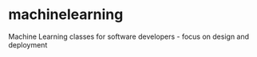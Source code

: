 # machinelearning
Machine Learning classes for software developers - focus on design and deployment
